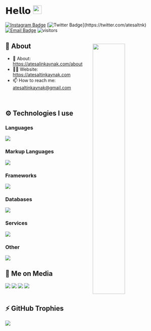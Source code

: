 # 𝗛𝗲𝗹𝗹𝗼 <img src="https://user-images.githubusercontent.com/5679180/79618120-0daffb80-80be-11ea-819e-d2b0fa904d07.gif" width="27"> 

[![Instagram Badge](https://img.shields.io/badge/-Instagram-5851DB?style=flat-square&labelColor=5851DB&logo=instagram&logoColor=white&link=https://instagram.com/atesaltnk)](https://instagram.com/atesaltnk)
[![Twitter Badge](https://img.shields.io/badge/-Twitter-1da1f2?style=flat-square&labelColor=1da1f2&logo=twitter&logoColor=white&link=https://x.com/atesaltnk_)](https://twitter.com/atesaltnk)
[![Email Badge](https://img.shields.io/badge/-Email-c14438?style=flat-square&logo=Gmail&logoColor=white&link=mailto:me@clqu.live)](mailto:atesaltinkaynak@gmail.com)
![visitors](https://visitor-badge.laobi.icu/badge?page_id=clqu)

<img style="width: 45%; padding-top: 20px;" align="right" src="https://github-readme-streak-stats.herokuapp.com/?user=atoomdev&theme=black-ice&hide_border=true&stroke=0000&background=0D1117">



<div align="left" width="100%">
   
## 🧐 About
- 🧐 About: https://atesalinkaynak.com/about
- 👨‍💻 Website: https://atesaltinkaynak.com
- 📫 How to reach me: atesaltinkaynak@gmail.com
  
<br />
   
## ⚙️ Technologies I use
   
### Languages
<img src="https://skillicons.dev/icons?i=javascript,typescript,php&theme=dark" />

### Markup Languages
<img src="https://skillicons.dev/icons?i=html,css&theme=dark" />

### Frameworks
<img src="https://skillicons.dev/icons?i=react,nextjs,nodejs,tailwindcss&theme=dark" />


### Databases
<img src="https://skillicons.dev/icons?i=mongodb,mysql,firebase,sqlite&theme=dark" />

### Services
<img src="https://skillicons.dev/icons?i=vercel,aws,cloudflare,replit&theme=dark" />

### Other
<img src="https://skillicons.dev/icons?i=github,gitlab,git,figma&theme=dark" />

<br />

## 📱 Me on Media
<div>
   <a href="https://instagram.com/atesaltnk"><img src="https://skillicons.dev/icons?i=instagram&theme=dark" /></a>
   <a href="https://x.com/atesaltnk"><img src="https://skillicons.dev/icons?i=twitter&theme=dark" /></a>
   <a href="https://www.linkedin.com/in//ate%C5%9F-alt%C4%B1nkaynak-abb5912a8//"><img src="https://skillicons.dev/icons?i=linkedin&theme=dark" /></a>
   <a href="https://discord.com/users/654732196594319365"><img src="https://skillicons.dev/icons?i=discord&theme=dark" /></a>
</div>


<br />

## ⚡ GitHub Trophies</h2>
<img src="https://github-profile-trophy.vercel.app/?username=atoomdev&theme=darkhub&no-frame=true&margin-w=15&margin-h=15" />

<br />
